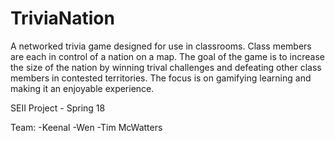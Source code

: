 # TriviaNation
A networked trivia game designed for use in classrooms. Class members are each in control of a nation on a map. The goal of the game is to increase the size of the nation by winning trival challenges and defeating other class members in contested territories. The focus is on gamifying learning and making it an enjoyable experience.

SEII Project - Spring 18

Team: 
-Keenal
-Wen
-Tim McWatters
